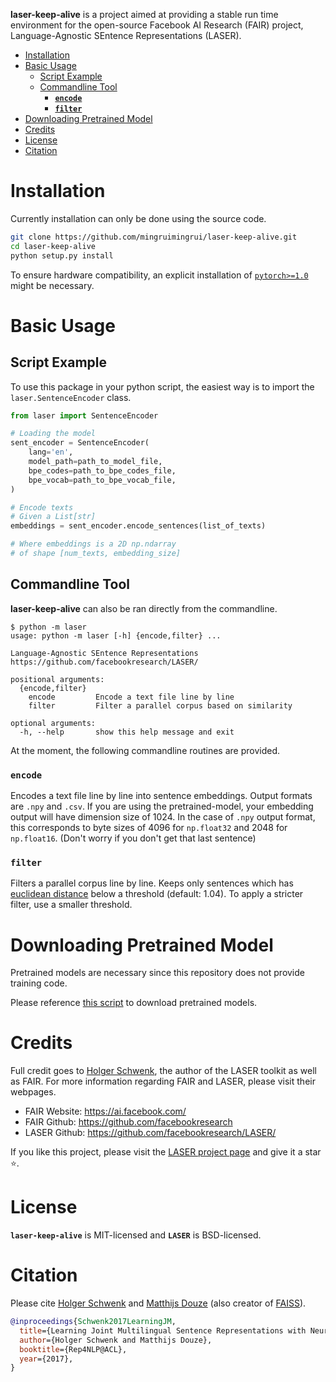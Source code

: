 **laser-keep-alive** is a project aimed at providing a stable run time
environment for the open-source Facebook AI Research (FAIR) project,
Language-Agnostic SEntence Representations (LASER).


- [Installation](#installation)
- [Basic Usage](#basic-usage)
  - [Script Example](#script-example)
  - [Commandline Tool](#commandline-tool)
    - [**`encode`**](#encode)
    - [**`filter`**](#filter)
- [Downloading Pretrained Model](#downloading-pretrained-model)
- [Credits](#credits)
- [License](#license)
- [Citation](#citation)


# Installation

Currently installation can only be done using the source code.

```bash
git clone https://github.com/mingruimingrui/laser-keep-alive.git
cd laser-keep-alive
python setup.py install
```

To ensure hardware compatibility, an explicit installation of
[`pytorch>=1.0`](https://pytorch.org/) might be necessary.


# Basic Usage

## Script Example

To use this package in your python script, the easiest way is to import the
`laser.SentenceEncoder` class.

```python
from laser import SentenceEncoder

# Loading the model
sent_encoder = SentenceEncoder(
    lang='en',
    model_path=path_to_model_file,
    bpe_codes=path_to_bpe_codes_file,
    bpe_vocab=path_to_bpe_vocab_file,
)

# Encode texts
# Given a List[str]
embeddings = sent_encoder.encode_sentences(list_of_texts)

# Where embeddings is a 2D np.ndarray
# of shape [num_texts, embedding_size]
```

## Commandline Tool

**laser-keep-alive** can also be ran directly from the commandline.

```
$ python -m laser
usage: python -m laser [-h] {encode,filter} ...

Language-Agnostic SEntence Representations
https://github.com/facebookresearch/LASER/

positional arguments:
  {encode,filter}
    encode         Encode a text file line by line
    filter         Filter a parallel corpus based on similarity

optional arguments:
  -h, --help       show this help message and exit
```

At the moment, the following commandline routines are provided.

### **`encode`**

Encodes a text file line by line into sentence embeddings.
Output formats are `.npy` and `.csv`.
If you are using the pretrained-model, your embedding output will have
dimension size of 1024. In the case of `.npy` output format, this corresponds
to byte sizes of 4096 for `np.float32` and 2048 for `np.float16`.
(Don't worry if you don't get that last sentence)

### **`filter`**

Filters a parallel corpus line by line. Keeps only sentences which has
[euclidean distance](https://en.wikipedia.org/wiki/Euclidean_distance)
below a threshold (default: 1.04).
To apply a stricter filter, use a smaller threshold.


# Downloading Pretrained Model

Pretrained models are necessary since this repository does not provide training
code.

Please reference [this script](https://github.com/facebookresearch/LASER/blob/master/install_models.sh)
to download pretrained models.


# Credits

Full credit goes to [Holger Schwenk](https://github.com/hoschwenk),
the author of the LASER toolkit as well as FAIR.
For more information regarding FAIR and LASER, please visit their webpages.

- FAIR Website: https://ai.facebook.com/
- FAIR Github: https://github.com/facebookresearch
- LASER Github: https://github.com/facebookresearch/LASER/

If you like this project, please visit the
[LASER project page](https://github.com/facebookresearch/LASER/)
and give it a star ⭐.


# License

**`laser-keep-alive`** is MIT-licensed and **`LASER`** is BSD-licensed.


# Citation

Please cite [Holger Schwenk](https://github.com/hoschwenk) and
[Matthijs Douze](https://github.com/mdouze)
(also creator of [FAISS](https://github.com/facebookresearch/faiss)).

```BibTeX
@inproceedings{Schwenk2017LearningJM,
  title={Learning Joint Multilingual Sentence Representations with Neural Machine Translation},
  author={Holger Schwenk and Matthijs Douze},
  booktitle={Rep4NLP@ACL},
  year={2017},
}
```
